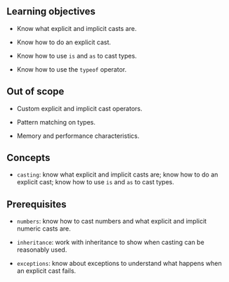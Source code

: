 ## Learning objectives

- Know what explicit and implicit casts are.
- Know how to do an explicit cast.
- Know how to use `is` and `as` to cast types.
- Know how to use the `typeof` operator.

## Out of scope

- Custom explicit and implicit cast operators.
- Pattern matching on types.
- Memory and performance characteristics.

## Concepts

- `casting`: know what explicit and implicit casts are; know how to do an explicit cast; know how to use `is` and `as` to cast types.

## Prerequisites

- `numbers`: know how to cast numbers and what explicit and implicit numeric casts are.
- `inheritance`: work with inheritance to show when casting can be reasonably used.
- `exceptions`: know about exceptions to understand what happens when an explicit cast fails.